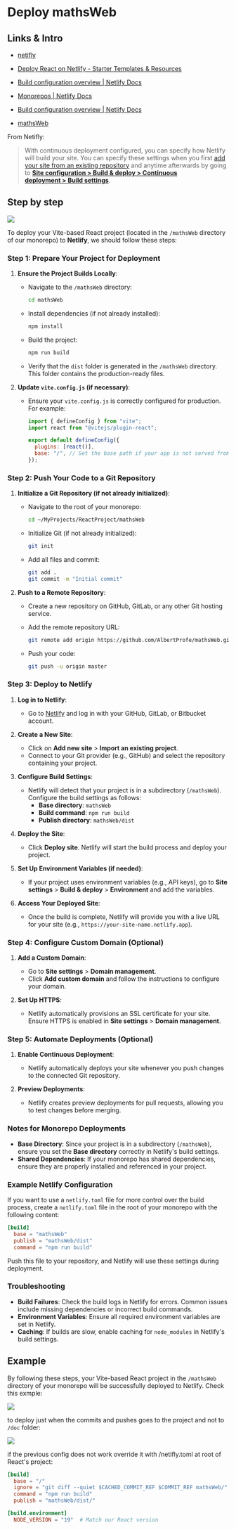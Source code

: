 # Deploy mathsWeb

## Links & Intro

- [netifly](https://app.netlify.com/)

- [Deploy React on Netlify - Starter Templates &amp; Resources](https://www.netlify.com/with/react/)

- [Build configuration overview | Netlify Docs](https://docs.netlify.com/configure-builds/overview/#basic-build-settings)

- [Monorepos | Netlify Docs](https://docs.netlify.com/configure-builds/monorepos/)

- [Build configuration overview | Netlify Docs](https://docs.netlify.com/configure-builds/overview/)

- [mathsWeb](https://mathswebspace.netlify.app/)

From Netifly:

> With continuous deployment configured, you can specify how Netlify will build your site. You can specify these settings when you first [add your site from an existing repository](https://docs.netlify.com/welcome/add-new-site/#import-from-an-existing-repository) and anytime afterwards by going to [**Site configuration > Build & deploy > Continuous deployment > Build settings**](https://app.netlify.com/sites/mathswebspace/configuration/deploys#build-settings).

## Step by step

![](https://docs.netlify.com/images/configure-builds-edit-build-settings-ui.png)

To deploy your Vite-based React project (located in the `/mathsWeb` directory of our monorepo) to **Netlify**, we should follow these steps:

### Step 1: Prepare Your Project for Deployment

1. **Ensure the Project Builds Locally**:
   
   - Navigate to the `/mathsWeb` directory:
     
     ```bash
     cd mathsWeb
     ```
   
   - Install dependencies (if not already installed):
     
     ```bash
     npm install
     ```
   
   - Build the project:
     
     ```bash
     npm run build
     ```
   
   - Verify that the `dist` folder is generated in the `/mathsWeb` directory. This folder contains the production-ready files.

2. **Update `vite.config.js` (if necessary)**:
   
   - Ensure your `vite.config.js` is correctly configured for production. For example:
     
     ```javascript
     import { defineConfig } from "vite";
     import react from "@vitejs/plugin-react";
     
     export default defineConfig({
       plugins: [react()],
       base: "/", // Set the base path if your app is not served from the root
     });
     ```

### Step 2: Push Your Code to a Git Repository

1. **Initialize a Git Repository (if not already initialized)**:
   
   - Navigate to the root of your monorepo:
     
     ```bash
     cd ~/MyProjects/ReactProject/mathsWeb
     ```
   
   - Initialize Git (if not already initialized):
     
     ```bash
     git init
     ```
   
   - Add all files and commit:
     
     ```bash
     git add .
     git commit -m "Initial commit"
     ```

2. **Push to a Remote Repository**:
   
   - Create a new repository on GitHub, GitLab, or any other Git hosting service.
   
   - Add the remote repository URL:
     
     ```bash
     git remote add origin https://github.com/AlbertProfe/mathsWeb.git
     ```
   
   - Push your code:
     
     ```bash
     git push -u origin master
     ```

### Step 3: Deploy to Netlify

1. **Log in to Netlify**:
   
   - Go to [Netlify](https://app.netlify.com/) and log in with your GitHub, GitLab, or Bitbucket account.

2. **Create a New Site**:
   
   - Click on **Add new site** > **Import an existing project**.
   - Connect to your Git provider (e.g., GitHub) and select the repository containing your project.

3. **Configure Build Settings**:
   
   - Netlify will detect that your project is in a subdirectory (`/mathsWeb`). Configure the build settings as follows:
     - **Base directory**: `mathsWeb`
     - **Build command**: `npm run build`
     - **Publish directory**: `mathsWeb/dist`

4. **Deploy the Site**:
   
   - Click **Deploy site**. Netlify will start the build process and deploy your project.

5. **Set Up Environment Variables (if needed)**:
   
   - If your project uses environment variables (e.g., API keys), go to **Site settings** > **Build & deploy** > **Environment** and add the variables.

6. **Access Your Deployed Site**:
   
   - Once the build is complete, Netlify will provide you with a live URL for your site (e.g., `https://your-site-name.netlify.app`).

### Step 4: Configure Custom Domain (Optional)

1. **Add a Custom Domain**:
   
   - Go to **Site settings** > **Domain management**.
   - Click **Add custom domain** and follow the instructions to configure your domain.

2. **Set Up HTTPS**:
   
   - Netlify automatically provisions an SSL certificate for your site. Ensure HTTPS is enabled in **Site settings** > **Domain management**.

### Step 5: Automate Deployments (Optional)

1. **Enable Continuous Deployment**:
   
   - Netlify automatically deploys your site whenever you push changes to the connected Git repository.

2. **Preview Deployments**:
   
   - Netlify creates preview deployments for pull requests, allowing you to test changes before merging.

### Notes for Monorepo Deployments

- **Base Directory**: Since your project is in a subdirectory (`/mathsWeb`), ensure you set the **Base directory** correctly in Netlify's build settings.
- **Shared Dependencies**: If your monorepo has shared dependencies, ensure they are properly installed and referenced in your project.

### Example Netlify Configuration

If you want to use a `netlify.toml` file for more control over the build process, create a `netlify.toml` file in the root of your monorepo with the following content:

```toml
[build]
  base = "mathsWeb"
  publish = "mathsWeb/dist"
  command = "npm run build"
```

Push this file to your repository, and Netlify will use these settings during deployment.

### Troubleshooting

- **Build Failures**: Check the build logs in Netlify for errors. Common issues include missing dependencies or incorrect build commands.
- **Environment Variables**: Ensure all required environment variables are set in Netlify.
- **Caching**: If builds are slow, enable caching for `node_modules` in Netlify's build settings.

## Example

By following these steps, your Vite-based React project in the `/mathsWeb` directory of your monorepo will be successfully deployed to Netlify. Check this exmple:

![](https://res.cloudinary.com/dduecunc9/image/upload/v1742389816/IMAGE-001053_ppkple.png)

to deploy just when the commits and pushes goes to the project and not to `/doc` folder:

![](https://res.cloudinary.com/dduecunc9/image/upload/v1742389816/IMAGE-001054_n4nkft.png)

if the previous config does not work override it with /netifly.toml at root of React's project:

```toml
[build]
  base = "/"
  ignore = "git diff --quiet $CACHED_COMMIT_REF $COMMIT_REF mathsWeb/"
  command = "npm run build"
  publish = "mathsWeb/dist/"

[build.environment]
  NODE_VERSION = "19"  # Match our React version

```
